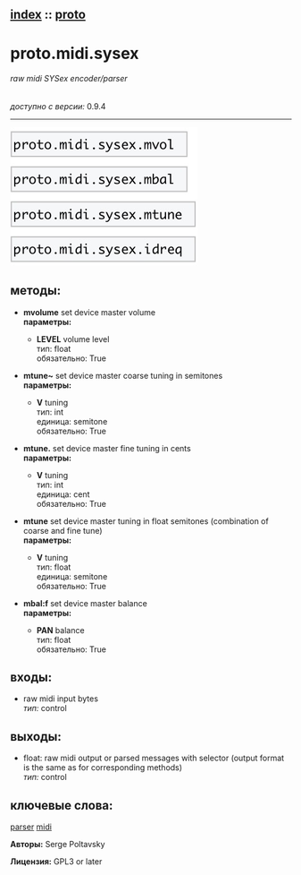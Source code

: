 [index](index.html) :: [proto](category_proto.html)
---

# proto.midi.sysex

###### raw midi SYSex encoder/parser

*доступно с версии:* 0.9.4

---




[![example](../examples/img/proto.midi.sysex.jpg)](../examples/pd/proto.midi.sysex.pd)





## методы:

* **mvolume**
set device master volume<br>
  __параметры:__
  - **LEVEL** volume level<br>
    тип: float <br>
    обязательно: True <br>

* **mtune~**
set device master coarse tuning in semitones<br>
  __параметры:__
  - **V** tuning<br>
    тип: int <br>
    единица: semitone <br>
    обязательно: True <br>

* **mtune.**
set device master fine tuning in cents<br>
  __параметры:__
  - **V** tuning<br>
    тип: int <br>
    единица: cent <br>
    обязательно: True <br>

* **mtune**
set device master tuning in float semitones (combination of coarse and fine
tune)<br>
  __параметры:__
  - **V** tuning<br>
    тип: float <br>
    единица: semitone <br>
    обязательно: True <br>

* **mbal:f**
set device master balance<br>
  __параметры:__
  - **PAN** balance<br>
    тип: float <br>
    обязательно: True <br>






## входы:

* raw midi input bytes<br>
_тип:_ control



## выходы:

* float: raw midi output or parsed messages with selector (output format is the same as for corresponding methods)<br>
_тип:_ control



## ключевые слова:

[parser](keywords/parser.html)
[midi](keywords/midi.html)






**Авторы:** Serge Poltavsky




**Лицензия:** GPL3 or later





